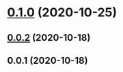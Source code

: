 # [0.1.0](https://github.com/tyankatsu0105/pick-up-jira-ticket-id-action/compare/v0.0.2...v0.1.0) (2020-10-25)



## [0.0.2](https://github.com/tyankatsu0105/pick-up-jira-ticket-id-action/compare/v0.0.1...v0.0.2) (2020-10-18)



## 0.0.1 (2020-10-18)



